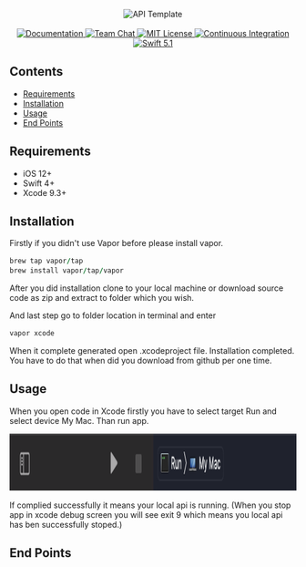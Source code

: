 <p align="center">
    <img src="https://user-images.githubusercontent.com/1342803/36623515-7293b4ec-18d3-11e8-85ab-4e2f8fb38fbd.png" width="320" alt="API Template">
    <br>
    <br>
    <a href="http://docs.vapor.codes/3.0/">
        <img src="http://img.shields.io/badge/read_the-docs-2196f3.svg" alt="Documentation">
    </a>
    <a href="https://discord.gg/vapor">
        <img src="https://img.shields.io/discord/431917998102675485.svg" alt="Team Chat">
    </a>
    <a href="LICENSE">
        <img src="http://img.shields.io/badge/license-MIT-brightgreen.svg" alt="MIT License">
    </a>
    <a href="https://circleci.com/gh/vapor/api-template">
        <img src="https://circleci.com/gh/vapor/api-template.svg?style=shield" alt="Continuous Integration">
    </a>
    <a href="https://swift.org">
        <img src="http://img.shields.io/badge/swift-5.1-brightgreen.svg" alt="Swift 5.1">
    </a>
</p>

## Contents

- [Requirements](#requirements)
- [Installation](#installation)
- [Usage](#usage)
- [End Points](#endpoints)
## Requirements
- iOS 12+
- Swift 4+
- Xcode 9.3+

## Installation

Firstly if you didn't use Vapor before please install vapor.

```ruby
brew tap vapor/tap
brew install vapor/tap/vapor
```

After you did installation clone to your local machine or download source code as zip and extract to folder which you wish.

And last step go to folder location in terminal and enter

```ruby
vapor xcode
```

When it complete generated open .xcodeproject file. Installation completed. You have to do that when did you download from github per one time.


## Usage

When you open code in Xcode firstly you have to select target Run and select device My Mac. Than run app.

<img src="https://github.com/ferhanakkan/LocalApi/blob/master/Sources/App/Models/Screen%20Shot%202020-08-19%20at%2007.28.11.png" width="1070" height="100"/>

If complied successfully it means your local api is running. (When you stop app in xcode debug screen you will see exit 9 which means you local api has ben successfully stoped.)

## End Points





